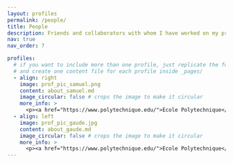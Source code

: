 ```yaml
---
layout: profiles
permalink: /people/
title: People
description: Friends and collaborators with whom I have worked on my projects
nav: true
nav_order: 7

profiles:
  # if you want to include more than one profile, just replicate the following block
  # and create one content file for each profile inside _pages/
  - align: right
    image: prof_pic_samuel.png
    content: about_samuel.md
    image_circular: false # crops the image to make it circular
    more_info: >
      <p><a href="https://www.polytechnique.edu/">Ecole Polytechnique</a> / <a href="https://www.master-mva.com/">MVA</a></p>
  - align: left
    image: prof_pic_gaude.jpg
    content: about_gaude.md
    image_circular: false # crops the image to make it circular
    more_info: >
      <p><a href="https://www.polytechnique.edu/">Ecole Polytechnique</a> / <a href="https://finance.math.upmc.fr/">El Karoui</a></p>
---
```

